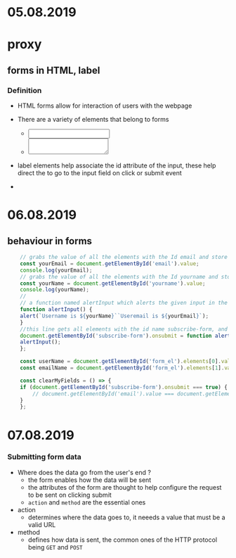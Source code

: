 # 05.08.2019
# proxy

## forms in HTML, label
### Definition
- HTML forms allow for interaction of users with the webpage

- There are a variety of elements that belong to forms
    - <input></input>
    - <textarea></textarea>
- label elements help associate the id attribute of the input, these help direct the to go to the input field on click or submit event
- 

# 06.08.2019
## behaviour in forms
```javascript
    // grabs the value of all the elements with the Id email and store it a variable called _yourEmail_
    const yourEmail = document.getElementById('email').value;
    console.log(yourEmail);
    // grabs the value of all the elements with the Id yourname and store it a variable called _yourEmail_
    const yourName = document.getElementById('yourname').value;
    console.log(yourName);
    //
    // a function named alertInput which alerts the given input in the backtick
    function alertInput() {
    alert(`Username is ${yourName}``Useremail is ${yourEmail}`);
    }
    //this line gets all elements with the id name subscribe-form, and is triggered to run the function alertOnSubmit, which calls the previously defined function
    document.getElementById('subscribe-form').onsubmit = function alertOnSubmit() {
    alertInput();
    };

    const userName = document.getElementById('form_el').elements[0].value;
    const emailName = document.getElementById('form_el').elements[1].value;

    const clearMyFields = () => {
    if (document.getElementById('subscribe-form').onsubmit === true) {
        // document.getElementById('email').value === document.getElementById('yourname').value === null
    }
    };
```

# 07.08.2019
### Submitting form data
- Where does the data go from the user's end ?
    - the form enables  how the data will be sent
    - the attributes of the form are thought to help configure the request to be sent on clicking submit
    - `action` and `method` are the essential ones
- action
    - determines where the data goes to, it neeeds a value that must be a valid URL
- method
    - defines how data is sent, the common ones of the HTTP protocol being `GET` and `POST`